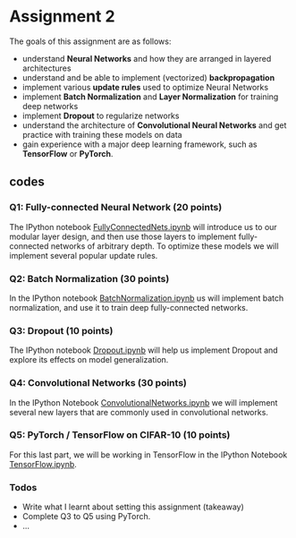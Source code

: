 # Assignment 2

The goals of this assignment are as follows:

- understand **Neural Networks** and how they are arranged in layered architectures
- understand and be able to implement (vectorized) **backpropagation**
- implement various **update rules** used to optimize Neural Networks
- implement **Batch Normalization** and **Layer Normalization** for training deep networks
- implement **Dropout** to regularize networks
- understand the architecture of **Convolutional Neural Networks** and get practice with training these models on data
- gain experience with a major deep learning framework, such as **TensorFlow** or **PyTorch**.


## codes

### Q1: Fully-connected Neural Network (20 points)

The IPython notebook [FullyConnectedNets.ipynb](./FullyConnectedNets.ipynb) will introduce us to our modular layer design, and then use those layers to implement fully-connected networks of arbitrary depth. To optimize these models we will implement several popular update rules.

### Q2: Batch Normalization (30 points)

In the IPython notebook [BatchNormalization.ipynb](./BatchNormalization.ipynb) us will implement batch normalization, and use it to train deep fully-connected networks.

### Q3: Dropout (10 points)

The IPython notebook [Dropout.ipynb](./Dropout.ipynb) will help us implement Dropout and explore its effects on model generalization.

### Q4: Convolutional Networks (30 points)

In the IPython Notebook [ConvolutionalNetworks.ipynb](./ConvolutionalNetworks.ipynb) we will implement several new layers that are commonly used in convolutional networks.

### Q5: PyTorch / TensorFlow on CIFAR-10 (10 points)

For this last part, we will be working in TensorFlow in the IPython Notebook [TensorFlow.ipynb](./TensorFlow.ipynb).

### Todos
 - Write what I learnt about setting this assignment (takeaway)
 - Complete Q3 to Q5 using PyTorch.
 - ...